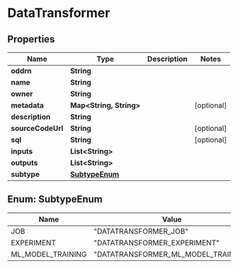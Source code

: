 

# DataTransformer

## Properties

Name | Type | Description | Notes
------------ | ------------- | ------------- | -------------
**oddrn** | **String** |  | 
**name** | **String** |  | 
**owner** | **String** |  | 
**metadata** | **Map&lt;String, String&gt;** |  |  [optional]
**description** | **String** |  | 
**sourceCodeUrl** | **String** |  |  [optional]
**sql** | **String** |  |  [optional]
**inputs** | **List&lt;String&gt;** |  | 
**outputs** | **List&lt;String&gt;** |  | 
**subtype** | [**SubtypeEnum**](#SubtypeEnum) |  | 



## Enum: SubtypeEnum

Name | Value
---- | -----
JOB | &quot;DATATRANSFORMER_JOB&quot;
EXPERIMENT | &quot;DATATRANSFORMER_EXPERIMENT&quot;
ML_MODEL_TRAINING | &quot;DATATRANSFORMER_ML_MODEL_TRAINING&quot;



